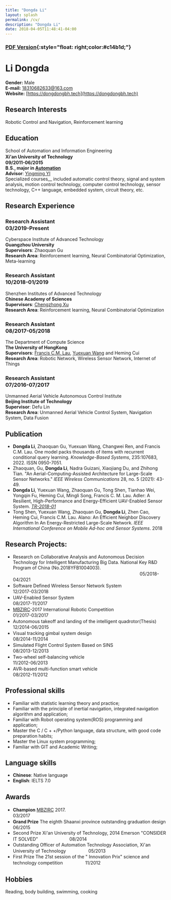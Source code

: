 ```yaml
---
title: "Dongda Li"
layout: splash
permalink: /cv/
description: "Dongda Li"
date: 2018-04-05T11:48:41-04:00
---
```



### [__PDF Version__](../assets/pdf/cv.pdf){:style="float: right;color:#c14b1d;"}

# Li Dongda
__Gender:__ Male    
__E-mail:__ <18310682633@163.com>  
__Website:__ [https://dongdongbh.tech](https://dongdongbh.tech)

## Research Interests
Robotic Control and Navigation, Reinforcement learning

## Education
School of Automation and Information Engineering  
__Xi'an University of Technology__　　　　　　　　　　　　　　　　　　　　　　　　　　　　　　　__09/2011-06/2015__  
**B.S., major in <u>Automation</u>**  
**Advisor**: <u>Yingming YI</u>  
Specialized courses__ included automatic control theory, signal and system analysis, motion control technology, computer control technology, sensor technology, C++ language, embedded system, circuit theory, etc.

## Research Experience
### Research Assistant　　　　　　　　　　　　　　　　　　　03/2019-Present

Cyberspace Institute of Advanced Technology  
**Guangzhou University**  
**Supervisors**: Zhaoquan Gu  
**Research Area**: Reinforcement learning, Neural Combinatorial Optimization, Meta-learning

### Research Assistant　　　　　　　　　　　　　　　　　　　10/2018-01/2019

Shenzhen Institutes of Advanced Technology  
**Chinese Academy of Sciences**  
**Supervisors**: [Chengzhong Xu](http://www.ece.eng.wayne.edu/~czxu/)  
**Research Area**: Reinforcement learning, Neural Combinatorial Optimization

### Research Assistant　　　　　　　　　　　　　　　　　　　08/2017-05/2018

The Department of Compute Science    
__The University of HongKong__   
**Supervisors**: [Francis C.M. Lau](https://i.cs.hku.hk/~fcmlau/), [Yuexuan Wang](https://i.cs.hku.hk/~amywang/) and Heming Cui    
**Research Area**: Robotic Network, Wireless Sensor Network, Internet of Things

### Research Assistant　　　　　　　　　　　　　　　　　　　07/2016-07/2017
Unmanned Aerial Vehicle Autonomous Control Institute   
__Beijing Institute of Technology__   
**Supervisor**: Defu Lin   
**Research Area**: Unmanned Aerial Vehicle Control System, Navigation System, Data Fusion

## Publication
* **Dongda Li**, Zhaoquan Gu, Yuexuan Wang, Changwei Ren, and Francis C.M. Lau. One model packs thousands of items with recurrent conditional query learning. *Knowledge-Based Systems*, 235:107683, 2022. ISSN 0950-7051.
* Zhaoquan, Gu, **Dongda Li**, Nadra Guizani, Xiaojiang Du, and Zhihong Tian. "An Aerial-Computing-Assisted Architecture for Large-Scale Sensor Networks." *IEEE Wireless Communications* 28, no. 5 (2021): 43-49.
* **Dongda Li**, Yuexuan Wang, Zhaoquan Gu, Tong Shen, Tianhao Wei, Yongqin Fu, Heming Cui, Mingli Song, Francis C. M. Lau. Adler: A Resilient, High-Performance and Energy-Efficient UAV-Enabled Sensor System. *[TR-2018-01](http://www.cs.hku.hk/research/techreps/document/TR-2018-01.pdf)*
* Tong Shen, Yuexuan Wang, Zhaoquan Gu, **Dongda Li**, Zhen Cao, Heming Cui, Francis C.M. Lau. Alano: An Efficient Neighbor Discovery Algorithm In An Energy-Restricted Large-Scale Network. *IEEE International Conference on Mobile Ad-hoc and Sensor Systems*. 2018


## Research Projects:
+ Research on Collaborative Analysis and Autonomous Decision Technology for Intelligent Manufacturing Big Data. National Key R&D Program of China (No.2018YFB1004003). 　　　　　　　　　　　　　　　　　　　　　　　　　　　　           05/2018-04/2021
+ Software Defined Wireless Sensor Network System　　　　　　　　　　　　　　　　　　12/2017-03/2018
+ UAV-Enabled Sensor System　　　　　　　　　　　　　　　　　　　　　　　　　　　　  08/2017-11/2017
+ [MBZIRC](http://www.mbzirc.com/challenge/2017)-2017 International Robotic Competition　　　　　　　　　　　　　　　　　　　  01/2017-03/2017
+ Autonomous takeoff and landing of the intelligent quadrotor(Thesis)　　　　　　　　　　12/2014-06/2015
+ Visual tracking gimbal system design　　　　　　　　　　　　　　　　　　　　　　　　   08/2014-11/2014
+ Simulated Flight Control System Based on SINS　　　　　　　　　　　　　　　　　　　    08/2013-12/2013
+ Two-wheel self-balancing vehicle　　　　　　　　　　　　　　　　　　　　　　　　　　  11/2012-06/2013
+ AVR-based multi-function smart vehicle　　　　　　　　　　　　　　　　　　　　　　　  08/2012-11/2012

## Professional skills

* Familiar with statistic learning theory and practice;
* Familiar with the principle of inertial navigation, integrated navigation algorithm and application;
* Familiar with Robot operating system(ROS) programming and application;
* Master the C / C + +/Python language, data structure, with good code preparation habits;
* Master the Linux system programming;
* Familiar with GIT and Academic Writing;

## Language skills
* __Chinese__: Native language
* __English__: IELTS 7.0

## Awards
* __Champion__    [MBZIRC](https://youtu.be/Qvw5Z9baF-A?t=10s) 2017.　　　　　　　　　　　　　　　　　　　　　　　　　　　　　　　　　03/2017
* __Grand Prize__  The eighth Shaanxi province outstanding graduation design　　　　　　　　　　　　06/2015
* Second Prize  Xi'an University of Technology, 2014 Emerson "CONSIDER IT SOLVED"　　　　　　　08/2014
* Outstanding Officer of Automation Technology Association, Xi'an University of Technology　　　　　05/2013
* First Prize  The 21st session of the " Innovation Prix" science and technology competition　　　　　11/2012

## Hobbies

Reading, body building, swimming, cooking



